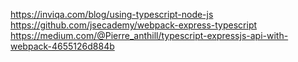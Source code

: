 https://inviqa.com/blog/using-typescript-node-js
https://github.com/jsecademy/webpack-express-typescript
https://medium.com/@Pierre_anthill/typescript-expressjs-api-with-webpack-4655126d884b
